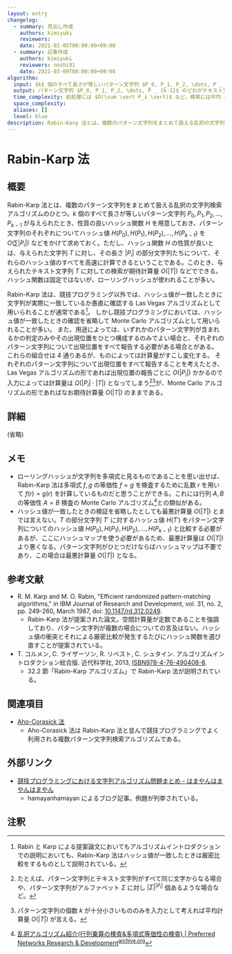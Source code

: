 ```yaml
---
layout: entry
changelog:
  - summary: 見出し作成
    authors: kimiyuki
    reviewers:
    date: 2021-02-05T00:00:00+09:00
  - summary: 記事作成
    authors: kimiyuki
    reviewers: noshi91
    date: 2021-03-09T00:00:00+09:00
algorithm:
  input: $k$ 個のすべて長さが等しいパターン文字列 $P_0, P_1, P_2, \dots, P _ {k-1}$ およびテキスト文字列 $T$
  output: パターン文字列 $P_0, P_1, P_2, \dots, P _ {k-1}$ のどれがテキスト文字列 $T$ に含まれるか。含まれるならその位置も求める。
  time_complexity: 前処理には $O(\sum \vert P_i \vert)$ など、検索には平均 $O(\vert T \vert)$ など
  space_complexity:
  aliases: []
  level: blue
description: Rabin-Karp 法とは、複数のパターン文字列をまとめて扱える乱択の文字列検索アルゴリズムのひとつ。$k$ 個のパターン文字列 $P_0, P_1, P_2, \dots, P _ {k-1}$ のそれぞれについて $O(\sum \vert P_i \vert)$ などをかけてハッシュ値を求めておくことで、与えられたテキスト文字列 $T$ に対し平均 $O(\vert T \vert)$ などでこれらの検索ができる。ハッシュ関数は固定ではないが、ローリングハッシュが使われることが多い。
---
```


# Rabin-Karp 法

## 概要

Rabin-Karp 法とは、複数のパターン文字列をまとめて扱える乱択の文字列検索アルゴリズムのひとつ。$k$ 個のすべて長さが等しいパターン文字列 $P_0, P_1, P_2, \dots, P _ {k-1}$ が与えられたとき、性質の良いハッシュ関数 $H$ を用意しておき、パターン文字列のそれぞれについてハッシュ値 $H(P_0), H(P_1), H(P_2), \dots, H(P _ {k-1})$ を $O(\sum \vert P_i \vert)$ などをかけて求めておく。ただし、ハッシュ関数 $H$ の性質が良いとは、与えられた文字列 $T$ に対し、その長さ $\lvert P_i \rvert$ の部分文字列たちについて、それらのハッシュ値のすべてを高速に計算できるということである。このとき、与えられたテキスト文字列 $T$ に対しての検索が期待計算量 $O(\lvert T \rvert)$ などでできる。ハッシュ関数は固定ではないが、ローリングハッシュが使われることが多い。

Rabin-Karp 法は、競技プログラミング以外では、ハッシュ値が一致したときに文字列が実際に一致しているか愚直に確認する Las Vegas アルゴリズムとして用いられることが通常である[^usually-las-vegas]。
しかし競技プログラミングにおいては、ハッシュ値が一致したときの確認を省略して Monte Carlo アルゴリズムとして用いられることが多い。
また、用途によっては、いずれかのパターン文字列が含まれるかの判定のみやその出現位置をひとつ構成するのみでよい場合と、それぞれのパターン文字列について出現位置をすべて報告する必要がある場合とがある。
これらの組合せは $4$ 通りあるが、ものによっては計算量がすこし変化する。
それぞれのパターン文字列について出現位置をすべて報告することを考えたとき、Las Vegas アルゴリズムの形であれば出現位置の報告ごとに $O(\lvert P_i \rvert)$ かかるので入力によっては計算量は $\Omega(\lvert P_i \rvert \cdot \lvert T \rvert)$ となってしまう[^las-vegas-all-pattern][^las-vegas-all-report-time-complexity]が、Monte Carlo アルゴリズムの形であればなお期待計算量 $O(\lvert T \rvert)$ のままである。

## 詳細

(省略)

## メモ

-   ローリングハッシュが文字列を多項式と見るものであることを思い出せば、Rabin-Karp 法は多項式 $f, g$ の等価性 $f = g$ を検査するために乱数 $r$ を用いて $f(r) = g(r)$ を計算しているものだと思うことができる。これには行列 $A, B$ の等価性 $A = B$ 検査の Monte Carlo アルゴリズム[^pfn-matrix-monte-carlo]との類似がある。
-   ハッシュ値が一致したときの検証を省略したとしても最悪計算量 $O(\lvert T \rvert)$ とまでは言えない。$T$ の部分文字列 $T'$ に対するハッシュ値 $H(T')$ をパターン文字列についてのハッシュ値 $H(P_0), H(P_1), H(P_2), \dots, H(P _ {k-1})$ と比較する必要があるが、ここにハッシュマップを使う必要があるため、最悪計算量は $O(\lvert T \rvert)$ より悪くなる。パターン文字列がひとつだけならばハッシュマップは不要であり、この場合は最悪計算量 $O(\lvert T \rvert)$ となる。

## 参考文献

-   R. M. Karp and M. O. Rabin, "Efficient randomized pattern-matching algorithms," in IBM Journal of Research and Development, vol. 31, no. 2, pp. 249-260, March 1987, doi: [10.1147/rd.312.0249](https://doi.org/10.1147/rd.312.0249).
    -   Rabin-Karp 法が提案された論文。空間計算量が定数であることを強調しており、パターン文字列が複数の場合についての言及はない。ハッシュ値の衝突とそれによる厳密比較が発生するたびにハッシュ関数を選び直すことが提案されている。
-   T. コルメン, C. ライザーソン, R. リベスト, C. シュタイン. アルゴリズムイントロダクション総合版. 近代科学社, 2013, [ISBN978-4-76-490408-8](https://iss.ndl.go.jp/api/openurl?isbn=9784764904088).
    -   32.2 節「Rabin-Karp アルゴリズム」で Rabin-Karp 法が説明されている。

## 関連項目

-   [Aho-Corasick 法](/aho-corasick)
    -   Aho-Corasick 法は Rabin-Karp 法と並んで競技プログラミングでよく利用される複数パターン文字列検索アルゴリズムである。

## 外部リンク

-   [競技プログラミングにおける文字列アルゴリズム問題まとめ - はまやんはまやんはまやん](https://www.hamayanhamayan.com/entry/2017/03/25/005452)
    -   <a class="handle">hamayanhamayan</a> によるブログ記事。例題が列挙されている。

## 注釈

[^usually-las-vegas]: Rabin と Karp による提案論文においてもアルゴリズムイントロダクションでの説明においても、Rabin-Karp 法はハッシュ値が一致したときは厳密比較をするものとして説明されている。
[^las-vegas-all-pattern]: たとえば、パターン文字列とテキスト文字列がすべて同じ文字からなる場合や、パターン文字列がアルファベット $\Sigma$ に対し $\lvert \Sigma \rvert^{\lvert P_i \rvert}$ 個あるような場合など。
[^las-vegas-all-report-time-complexity]: パターン文字列の個数 $k$ が十分小さいもののみを入力として考えれば平均計算量 $O(\lvert T \rvert)$ が言える。
[^pfn-matrix-monte-carlo]: [乱択アルゴリズム紹介(行列乗算の検査&amp;多項式等価性の検査) &#124; Preferred Networks Research &amp; Development](https://tech.preferred.jp/ja/blog/matrix-multiplication-and-polynomial-identity/)<sup>[archive.org](https://web.archive.org/web/20210110054323/https://tech.preferred.jp/ja/blog/matrix-multiplication-and-polynomial-identity/)</sup>
